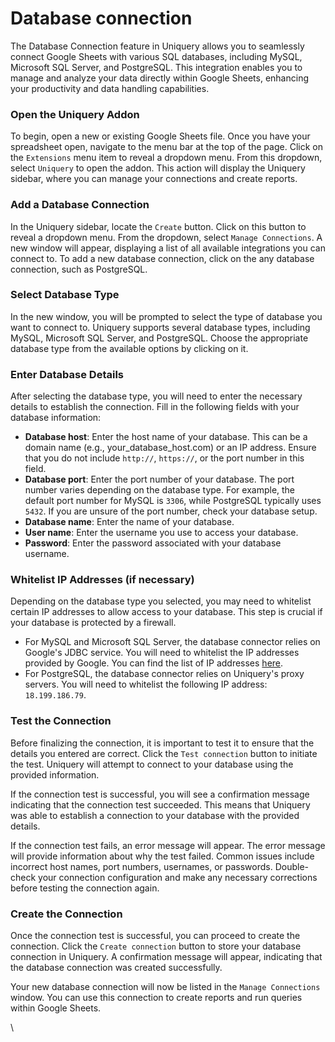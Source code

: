 # Database connection

The Database Connection feature in Uniquery allows you to seamlessly connect Google Sheets with various SQL databases, including MySQL, Microsoft SQL Server, and PostgreSQL. This integration enables you to manage and analyze your data directly within Google Sheets, enhancing your productivity and data handling capabilities.

### Open the Uniquery Addon

To begin, open a new or existing Google Sheets file. Once you have your spreadsheet open, navigate to the menu bar at the top of the page. Click on the `Extensions` menu item to reveal a dropdown menu. From this dropdown, select `Uniquery` to open the addon. This action will display the Uniquery sidebar, where you can manage your connections and create reports.

### Add a Database Connection

In the Uniquery sidebar, locate the `Create` button. Click on this button to reveal a dropdown menu. From the dropdown, select `Manage Connections`. A new window will appear, displaying a list of all available integrations you can connect to. To add a new database connection, click on the any database connection, such as PostgreSQL.

### Select Database Type

In the new window, you will be prompted to select the type of database you want to connect to. Uniquery supports several database types, including MySQL, Microsoft SQL Server, and PostgreSQL. Choose the appropriate database type from the available options by clicking on it.

### Enter Database Details

After selecting the database type, you will need to enter the necessary details to establish the connection. Fill in the following fields with your database information:

* **Database host**: Enter the host name of your database. This can be a domain name (e.g., your\_database\_host.com) or an IP address. Ensure that you do not include `http://`, `https://`, or the port number in this field.
* **Database port**: Enter the port number of your database. The port number varies depending on the database type. For example, the default port number for MySQL is `3306`, while PostgreSQL typically uses `5432`. If you are unsure of the port number, check your database setup.
* **Database name**: Enter the name of your database.
* **User name**: Enter the username you use to access your database.
* **Password**: Enter the password associated with your database username.

### Whitelist IP Addresses (if necessary)

Depending on the database type you selected, you may need to whitelist certain IP addresses to allow access to your database. This step is crucial if your database is protected by a firewall.

* For MySQL and Microsoft SQL Server, the database connector relies on Google's JDBC service. You will need to whitelist the IP addresses provided by Google. You can find the list of IP addresses [here](https://www.gstatic.com/ipranges/goog.txt).
* For PostgreSQL, the database connector relies on Uniquery's proxy servers. You will need to whitelist the following IP address: `18.199.186.79`.

### Test the Connection

Before finalizing the connection, it is important to test it to ensure that the details you entered are correct. Click the `Test connection` button to initiate the test. Uniquery will attempt to connect to your database using the provided information.

If the connection test is successful, you will see a confirmation message indicating that the connection test succeeded. This means that Uniquery was able to establish a connection to your database with the provided details.

If the connection test fails, an error message will appear. The error message will provide information about why the test failed. Common issues include incorrect host names, port numbers, usernames, or passwords. Double-check your connection configuration and make any necessary corrections before testing the connection again.

### Create the Connection

Once the connection test is successful, you can proceed to create the connection. Click the `Create connection` button to store your database connection in Uniquery. A confirmation message will appear, indicating that the database connection was created successfully.

Your new database connection will now be listed in the `Manage Connections` window. You can use this connection to create reports and run queries within Google Sheets.



\
